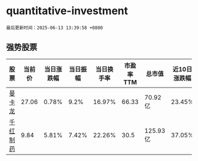 # quantitative-investment

`最后更新时间：2025-06-13 13:39:58 +0800`

## 强势股票

|股票|当前价|当日涨跌幅|当日振幅|当日换手率|市盈率TTM|总市值|近10日涨跌幅|
|----|----|----|----|----|----|----|----|
|[曼卡龙](https://xueqiu.com/S/SZ300945)|27.06|0.78%|9.2%|16.97%|66.33|70.92亿|23.45%|
|[千红制药](https://xueqiu.com/S/SZ002550)|9.84|5.81%|7.42%|22.26%|30.5|125.93亿|37.05%|
